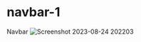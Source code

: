 # navbar-1
 Navbar
![Screenshot 2023-08-24 202203](https://github.com/divyavaland1609/navbar-1/assets/142478256/9f362f90-463b-4675-a9b2-b3784058b638)
